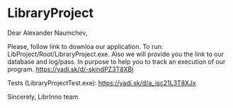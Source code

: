 # LibraryProject

Dear Alexander Naumchev,

Please, follow link to downloa our application. To run: LibProject/Root/LibraryProject.exe.
Also we will provide you the link to our database and log/pass. In purpose to help you to	track an execution of our program.
https://yadi.sk/d/-skindPZ3T8XBj

Tests (LibraryProjectTest.exe):
https://yadi.sk/d/a_jsc21L3T8XJx


Sincerely, 
LibrInno team.
